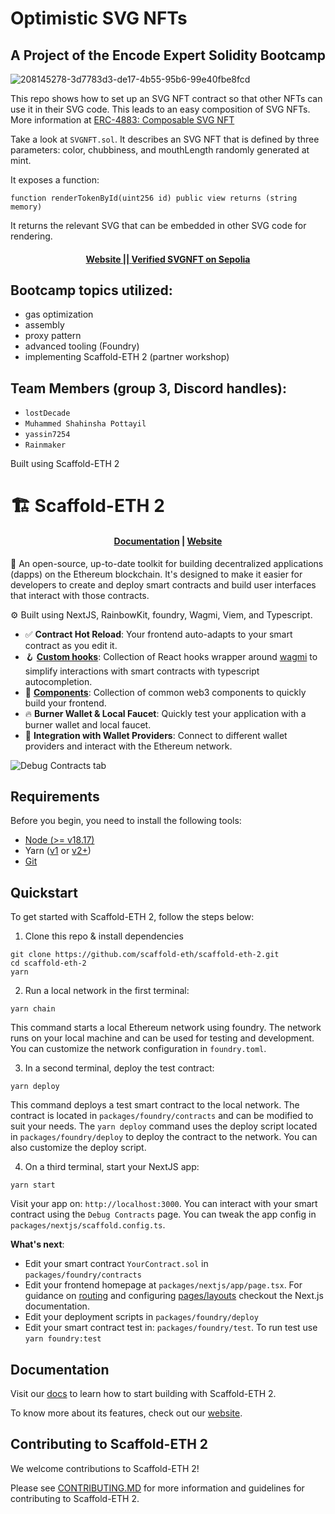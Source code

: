 # Optimistic SVG NFTs
## A Project of the Encode Expert Solidity Bootcamp

![208145278-3d7783d3-de17-4b55-95b6-99e40fbe8fcd](https://github.com/damianmarti/loogies/assets/466652/ee2b1f9c-e30c-485b-862b-faaaaf95296b)

This repo shows how to set up an SVG NFT contract so that other NFTs can use it in their SVG code. This leads to an easy composition of SVG NFTs. More information at [ERC-4883: Composable SVG NFT](https://eips.ethereum.org/EIPS/eip-4883)

Take a look at `SVGNFT.sol`. It describes an SVG NFT that is defined by three parameters: color, chubbiness, and mouthLength randomly generated at mint.

It exposes a function:

```function renderTokenById(uint256 id) public view returns (string memory)```

It returns the relevant SVG that can be embedded in other SVG code for rendering.

<h4 align="center">
  <a href="https://optimistic.loogies.io">Website || </a>
  <a href="https://sepolia.etherscan.io/address/0x099DaA1497dbA7A37Ee5B9f117C3A29F148BBA6e#code">Verified SVGNFT on Sepolia</a>
</h4>


## Bootcamp topics utilized:

- gas optimization
- assembly
- proxy pattern
- advanced tooling (Foundry)
- implementing Scaffold-ETH 2 (partner workshop)

## Team Members (group 3, Discord handles):

- `lostDecade`
- `Muhammed Shahinsha Pottayil`
- `yassin7254`
- `Rainmaker`

Built using Scaffold-ETH 2

# 🏗 Scaffold-ETH 2

<h4 align="center">
  <a href="https://docs.scaffoldeth.io">Documentation</a> |
  <a href="https://scaffoldeth.io">Website</a>
</h4>

🧪 An open-source, up-to-date toolkit for building decentralized applications (dapps) on the Ethereum blockchain. It's designed to make it easier for developers to create and deploy smart contracts and build user interfaces that interact with those contracts.

⚙️ Built using NextJS, RainbowKit, foundry, Wagmi, Viem, and Typescript.

- ✅ **Contract Hot Reload**: Your frontend auto-adapts to your smart contract as you edit it.
- 🪝 **[Custom hooks](https://docs.scaffoldeth.io/hooks/)**: Collection of React hooks wrapper around [wagmi](https://wagmi.sh/) to simplify interactions with smart contracts with typescript autocompletion.
- 🧱 [**Components**](https://docs.scaffoldeth.io/components/): Collection of common web3 components to quickly build your frontend.
- 🔥 **Burner Wallet & Local Faucet**: Quickly test your application with a burner wallet and local faucet.
- 🔐 **Integration with Wallet Providers**: Connect to different wallet providers and interact with the Ethereum network.

![Debug Contracts tab](https://github.com/scaffold-eth/scaffold-eth-2/assets/55535804/b237af0c-5027-4849-a5c1-2e31495cccb1)

## Requirements

Before you begin, you need to install the following tools:

- [Node (>= v18.17)](https://nodejs.org/en/download/)
- Yarn ([v1](https://classic.yarnpkg.com/en/docs/install/) or [v2+](https://yarnpkg.com/getting-started/install))
- [Git](https://git-scm.com/downloads)

## Quickstart

To get started with Scaffold-ETH 2, follow the steps below:

1. Clone this repo & install dependencies

```
git clone https://github.com/scaffold-eth/scaffold-eth-2.git
cd scaffold-eth-2
yarn
```

2. Run a local network in the first terminal:

```
yarn chain
```

This command starts a local Ethereum network using foundry. The network runs on your local machine and can be used for testing and development. You can customize the network configuration in `foundry.toml`.

3. In a second terminal, deploy the test contract:

```
yarn deploy
```

This command deploys a test smart contract to the local network. The contract is located in `packages/foundry/contracts` and can be modified to suit your needs. The `yarn deploy` command uses the deploy script located in `packages/foundry/deploy` to deploy the contract to the network. You can also customize the deploy script.

4. On a third terminal, start your NextJS app:

```
yarn start
```

Visit your app on: `http://localhost:3000`. You can interact with your smart contract using the `Debug Contracts` page. You can tweak the app config in `packages/nextjs/scaffold.config.ts`.

**What's next**:

- Edit your smart contract `YourContract.sol` in `packages/foundry/contracts`
- Edit your frontend homepage at `packages/nextjs/app/page.tsx`. For guidance on [routing](https://nextjs.org/docs/app/building-your-application/routing/defining-routes) and configuring [pages/layouts](https://nextjs.org/docs/app/building-your-application/routing/pages-and-layouts) checkout the Next.js documentation.
- Edit your deployment scripts in `packages/foundry/deploy`
- Edit your smart contract test in: `packages/foundry/test`. To run test use `yarn foundry:test`

## Documentation

Visit our [docs](https://docs.scaffoldeth.io) to learn how to start building with Scaffold-ETH 2.

To know more about its features, check out our [website](https://scaffoldeth.io).

## Contributing to Scaffold-ETH 2

We welcome contributions to Scaffold-ETH 2!

Please see [CONTRIBUTING.MD](https://github.com/scaffold-eth/scaffold-eth-2/blob/main/CONTRIBUTING.md) for more information and guidelines for contributing to Scaffold-ETH 2.

